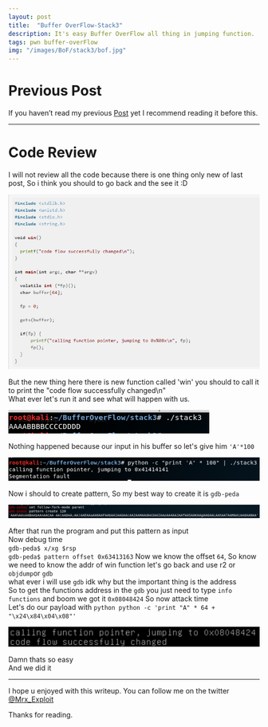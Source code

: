 ```yaml
---
layout: post
title:  "Buffer OverFlow-Stack3"
description: It's easy Buffer OverFlow all thing in jumping function.
tags: pwn buffer-overFlow
img: "/images/BoF/stack3/bof.jpg"
---
```


# Previous Post

If you haven’t read my previous [Post](/2019/08/18/Buffer-OverFlow-2.html) yet I recommend reading it before this. 

---

# Code Review

I will not review all the code because there is one thing only new of last post, So i think you should to go back and the see it :D 

![image](/images/BoF/stack3/sourceCode.png)

But the new thing here there is new function called 'win' you should to call it to print the "code flow successfully changed\n"  
What ever let's run it and see what will happen with us. 

![image](/images/BoF/stack3/1.png)

Nothing happened because our input in his buffer so let's give him `'A'*100`

![image](/images/BoF/stack3/3.png)

Now i should to create pattern, So my best way to create it is `gdb-peda`

![image](/images/BoF/stack3/4.png)

After that run the program and put this pattern as input  
Now debug time  
`gdb-peda$ x/xg $rsp`  
`gdb-peda$ pattern offset 0x63413163` Now we know the offset `64`, So know we need to know the addr of win function let's go back and use r2 or `objdump`or `gdb`  
what ever i will use `gdb` idk why but the important thing is the address  
So to get the functions address in the `gdb` you just need to type `info functions` and boom we got it `0x08048424` So now attack time  
Let's do our payload with `python python -c 'print "A" * 64 + "\x24\x84\x04\x08"'`  

![image](/images/BoF/stack3/done.png)

Damn thats so easy  
And we did it  

---

I hope u enjoyed with this writeup. You can follow me on the twitter [@Mrx_Exploit](https://twitter.com/MRX_Exploit)

Thanks for reading.